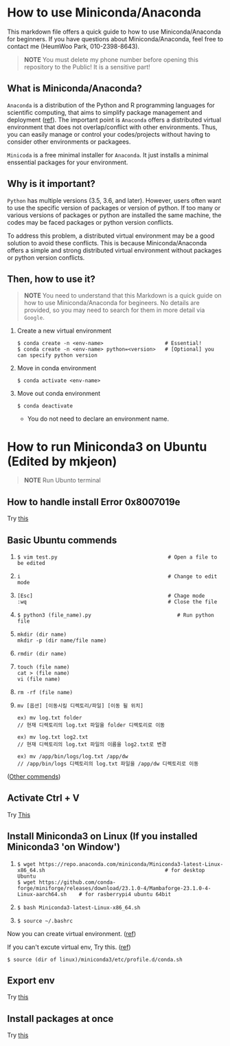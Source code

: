 # How to use Miniconda/Anaconda
This markdown file offers a quick guide to how to use Miniconda/Anaconda for beginners. 
If you have questions about Miniconda/Anaconda, feel free to contact me (HeumWoo Park, 010-2398-8643).
> **NOTE** You must delete my phone number before opening this repository to the Public! It is a sensitive part!

## What is Miniconda/Anaconda?
`Anaconda` is a distribution of the Python and R programming languages for scientific computing, that aims to simplify package management and deployment ([ref](https://en.wikipedia.org/wiki/Anaconda_(Python_distribution))).
The important point is `Anaconda` offers a distributed virtual environment that does not overlap/conflict with other environments.
Thus, you can easily manage or control your codes/projects without having to consider other environments or packagees.

`Minicoda` is a free minimal installer for `Anaconda`. It just installs a minimal enssential packages for your environment.

## Why is it important?
`Python` has multiple versions (3.5, 3.6, and later). 
However, users often want to use the specific version of packages or version of python.
If too many or various versions of packages or python are installed the same machine, the codes may be faced packages or python version conflicts.

To address this problem, a distributed virtual environment may be a good solution to avoid these conflicts.
This is because Miniconda/Anaconda offers a simple and strong distributed virtual environment without packages or python version conflicts.

## Then, how to use it?
> **NOTE** You need to understand that this Markdown is a quick guide on how to use Miniconda/Anaconda for begineers. No details are provided, so you may need to search for them in more detail via `Google`.
1. Create a new virtual environment
    ```
    $ conda create -n <env-name>                    # Essential!
    $ conda create -n <env-name> python=<version>   # [Optional] you can specify python version
    ```
2. Move in conda environment
    ```
    $ conda activate <env-name>
    ```
3. Move out conda environment
    ```
    $ conda deactivate
    ```
    - You do not need to declare an environment name.


# How to run Miniconda3 on Ubuntu (Edited by mkjeon)

> **NOTE** Run Ubunto terminal

## How to handle install Error 0x8007019e
Try [this](https://www.zinnunkebi.com/windows10-ubuntu-install-error/)

 
## Basic Ubuntu commends
1.
    ```
    $ vim test.py                                    # Open a file to be edited
    ```
2.    
    ```
    i                                                # Change to edit mode
    ```
3.    
    ```
    [Esc]                                            # Chage mode
    :wq                                              # Close the file
    ```
4.    
    ```
    $ python3 (file_name).py                            # Run python file
    ```

5. 
   ```
   mkdir (dir name)
   mkdir -p (dir name/file name)
    ```

6.  
    ```
    rmdir (dir name)
    ``` 
      
7. 
   ```
   touch (file name)
   cat > (file name)
   vi (file name)
   ```


8. 
    ```
    rm -rf (file name)
    ```

9. 
    ```
    mv [옵션] [이동시킬 디렉토리/파일] [이동 될 위치]

    ex) mv log.txt folder
    // 현재 디렉토리의 log.txt 파일을 folder 디렉토리로 이동

    ex) mv log.txt log2.txt
    // 현재 디렉토리의 log.txt 파일의 이름을 log2.txt로 변경

    ex) mv /app/bin/logs/log.txt /app/dw
    // /app/bin/logs 디렉토리의 log.txt 파일을 /app/dw 디렉토리로 이동
    ```


([Other commends](https://austcoconut.tistory.com/entry/%EB%AC%B4%EC%9E%91%EC%A0%95-%EB%94%B0%EB%9D%BC-%ED%95%98%EA%B8%B0-LinuxUbuntu%EC%97%90%EC%84%9C-Python-%EA%B0%9C%EB%B0%9C-%ED%99%98%EA%B2%BD-%EA%B5%AC%EC%B6%95-python3-%EC%84%A4%EC%B9%98-pip-%EC%84%A4%EC%B9%98))
     
## Activate Ctrl + V
Try [This](https://lungfish.tistory.com/entry/Ubuntu-%EC%9C%88%EB%8F%84%EC%9A%B0%EC%97%90%EC%84%9C-%EC%9A%B0%EB%B6%84%ED%88%AC-%EB%A6%AC%EB%88%85%EC%8A%A4%EB%A1%9C-%EB%B3%B5%EC%82%AC-%EB%B6%99%EC%97%AC-%EB%84%A3%EA%B8%B0%EA%B0%80-%EC%95%88%EB%90%A0-%EB%95%8C#:~:text=%E2%80%BB%20%EC%9C%88%EB%8F%84%EC%9A%B0%EC%97%90%EC%84%9C%20%EB%B3%B5%EC%82%AC%ED%95%A0,%2B%20Shift%20%2B%20V%20%EB%88%8C%EB%9F%AC%EC%95%BC%20%ED%95%A9%EB%8B%88%EB%8B%A4.)


## Install Miniconda3 on Linux (If you installed Miniconda3 'on Window')
1.
    ```
    $ wget https://repo.anaconda.com/miniconda/Miniconda3-latest-Linux-x86_64.sh                                       # for desktop Ubuntu
    $ wget https://github.com/conda-forge/miniforge/releases/download/23.1.0-4/Mambaforge-23.1.0-4-Linux-aarch64.sh    # for rasberrypi4 ubuntu 64bit
    ```
    
2.    
    ```
    $ bash Miniconda3-latest-Linux-x86_64.sh
    ```
3.    
    ```
    $ source ~/.bashrc
    ```
Now you can create virtual environment. ([ref](https://codingboycc.tistory.com/74))
    
If you can't excute virtual env, Try this. ([ref](https://technical-support.tistory.com/112))

    
    $ source (dir of linux)/miniconda3/etc/profile.d/conda.sh
    
## Export env
Try [this](https://otugi.tistory.com/381)

## Install packages at once
Try [this](https://zephyrus1111.tistory.com/405)
